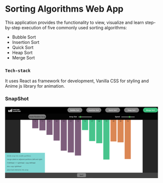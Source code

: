 # Sorting Algorithms Web App

This application provides the functionality to view, visualize and learn step-by-step execution of five commonly used sorting algorithms:

* Bubble Sort
* Insertion Sort
* Quick Sort
* Heap Sort
* Merge Sort

### `Tech-stack`

It uses React as framework for development, Vanilla CSS for styling and Anime js library for animation.

### SnapShot

![SnapShot](https://github.com/Aman-Ladla/sorting-algos-web-app/blob/master/Sorting1.png?raw=true)
